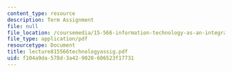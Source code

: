 ```yaml
---
content_type: resource
description: Term Assignment
file: null
file_location: /coursemedia/15-566-information-technology-as-an-integrating-force-in-manufacturing-spring-2003/f104a9da578d3a429020606523f17731_lecture815566technologyassig.pdf
file_type: application/pdf
resourcetype: Document
title: lecture815566technologyassig.pdf
uid: f104a9da-578d-3a42-9020-606523f17731
---
```


